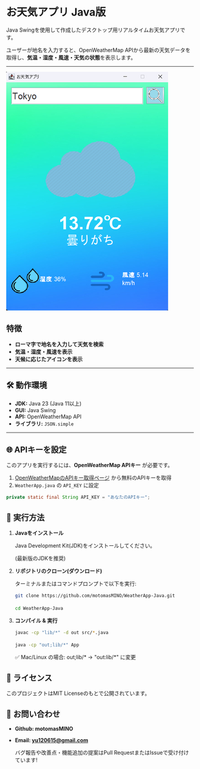 # お天気アプリ Java版
Java Swingを使用して作成したデスクトップ用リアルタイムお天気アプリです。

ユーザーが地名を入力すると、OpenWeatherMap APIから最新の天気データを取得し、**気温・湿度・風速・天気の状態**を表示します。

---

![スクショ](Screenshot1.png)

## 特徴
- **ローマ字で地名を入力して天気を検索**
- **気温・湿度・風速を表示**
- **天候に応じたアイコンを表示**
---

## 🛠️ 動作環境
- **JDK:** Java 23 (Java 11以上)
- **GUI:** Java Swing
- **API:** OpenWeatherMap API
- **ライブラリ:** `JSON.simple`
---

## 🌐 APIキーを設定
このアプリを実行するには、**OpenWeatherMap APIキー** が必要です。

1. [OpenWeatherMapのAPIキー取得ページ](https://home.openweathermap.org/api_keys) から無料のAPIキーを取得
2. `WeatherApp.java` の `API_KEY` に設定

```java
private static final String API_KEY = "あなたのAPIキー";
```

## 🚀 実行方法

1. **Javaをインストール**
   
   Java Development Kit(JDK)をインストールしてください。
   
   (最新版のJDKを推奨)

2. **リポジトリのクローン(ダウンロード)**
   
   ターミナルまたはコマンドプロンプトで以下を実行:
   ```sh
   git clone https://github.com/motomasMINO/WeatherApp-Java.git

   cd WeatherApp-Java
3. **コンパイル & 実行**
   ```sh
   javac -cp "lib/*" -d out src/*.java

   java -cp "out;lib/*" App
   ```
   ✅ Mac/Linux の場合: out;lib/* → "out:lib/*" に変更
## 📜 ライセンス

このプロジェクトはMIT Licenseのもとで公開されています。

## 📧 お問い合わせ

- **Github: motomasMINO**

- **Email: yu120615@gmail.com**

  バグ報告や改善点・機能追加の提案はPull RequestまたはIssueで受け付けています!
